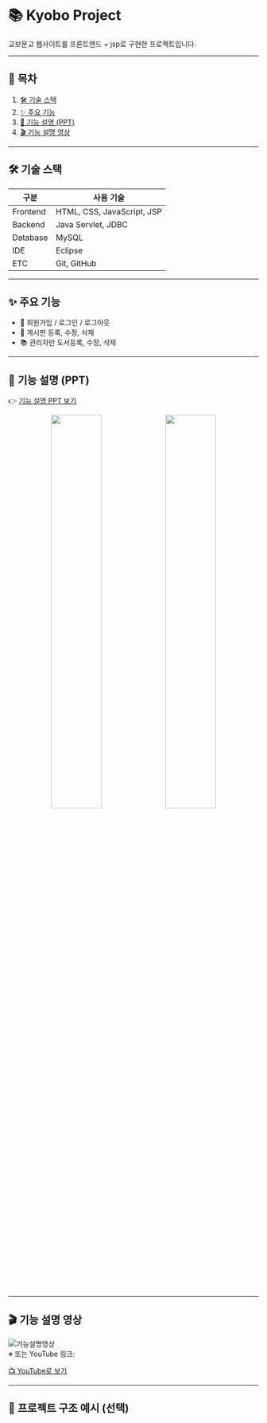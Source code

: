 # 📚 Kyobo Project

교보문고 웹사이트를 프론트앤드 + jsp로 구현한 프로젝트입니다.

---

## 📑 목차
1. [🛠️ 기술 스택](#️-기술-스택)
2. [✨ 주요 기능](#-주요-기능)
3. [🔎 기능 설명 (PPT)](#-기능-설명-ppt)
4. [🎬 기능 설명 영상](#-기능-설명-영상)

---

## 🛠️ 기술 스택

| 구분 | 사용 기술 |
|------|-----------|
| Frontend | HTML, CSS, JavaScript, JSP |
| Backend  | Java Servlet, JDBC |
| Database | MySQL |
| IDE | Eclipse |
| ETC | Git, GitHub |

---

## ✨ 주요 기능

- 👤 회원가입 / 로그인 / 로그아웃
- 📝 게시판 등록, 수정, 삭제
- 📚 관리자만 도서등록, 수정, 삭제

---

## 🔎 기능 설명 (PPT)

👉 [기능 설명 PPT 보기](./docs/kyobo_presentation.pdf)  
<p align="center">
  <img src="https://github.com/user-attachments/assets/f6b34cbd-dd82-4dd7-8a2e-40238c8ee9f1" width="45%" />
  <img src="https://github.com/user-attachments/assets/478deb28-4b32-4abc-9a9f-682ecdb64c5c" width="45%" />
</p>

---

## 🎬 기능 설명 영상

![기능설명영상](./demo.gif)  
※ 또는 YouTube 링크:

[📺 YouTube로 보기](https://youtu.be/영상링크)

---

## 📌 프로젝트 구조 예시 (선택)

